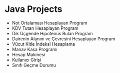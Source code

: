 # Java Projects

* Not Ortalaması Hesaplayan Program
* KDV Tutarı Hesaplayan Program
* Dik Üçgende Hipotenüs Bulan Program
* Dairenin Alanını ve Çevresini Hesaplayan Program
* Vücut Kitle İndeksi Hesaplama
* Manav Kasa Programı
* Hesap Makinesi
* Kullanıcı Girişi
* Sınıfı Geçme Durumu

